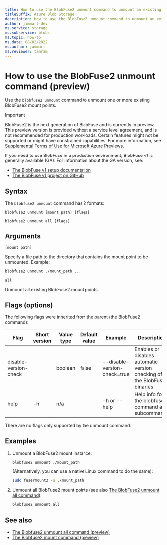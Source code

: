 ```yaml
---
title: How to use the BlobFuse2 unmount command to unmount an existing mount point (preview)| Microsoft Docs
titleSuffix: Azure Blob Storage
description: How to use the BlobFuse2 unmount command to unmount an existing mount point. (preview)
author: jimmart-dev
ms.service: storage
ms.subservice: blobs
ms.topic: how-to
ms.date: 08/02/2022
ms.author: jammart
ms.reviewer: tamram
---
```


# How to use the BlobFuse2 unmount command (preview)

Use the `blobfuse2 unmount` command to unmount one or more existing BlobFuse2 mount points.

> [!IMPORTANT]
> BlobFuse2 is the next generation of BlobFuse and is currently in preview.
> This preview version is provided without a service level agreement, and is not recommended for production workloads. Certain features might not be supported or might have constrained capabilities.
> For more information, see [Supplemental Terms of Use for Microsoft Azure Previews](https://azure.microsoft.com/support/legal/preview-supplemental-terms/).
>
> If you need to use BlobFuse in a production environment, BlobFuse v1 is generally available (GA). For information about the GA version, see:
>
> - [The BlobFuse v1 setup documentation](storage-how-to-mount-container-linux.md)
> - [The BlobFuse v1 project on GitHub](https://github.com/Azure/azure-storage-fuse/tree/master)

## Syntax

The `blobfuse2 unmount` command has 2 formats:

`blobfuse2 unmount [mount path] [flags]`

`blobfuse2 unmount all [flags]`

## Arguments

`[mount path]`

Specify a file path to the directory that contains the mount point to be unmounted. Example:

```bash
blobfuse2 unmount ./mount_path ...
```

`all`

Unmount all existing BlobFuse2 mount points.

## Flags (options)

The following flags were inherited from the parent (the BlobFuse2 command):

| Flag | Short version | Value type | Default value | Example | Description |
|--|--|--|--|--|--|
| disable-version-check |    | boolean | false | --disable-version-check=true | Enables or disables automatic version checking of the BlobFuse2 binaries |
| help                  | -h | n/a     |       | -h or --help                 | Help info for the blobfuse2 command and subcommands                      |

There are no flags only supported by the unmount command.

## Examples

1. Unmount a BlobFuse2 mount instance:

    ```bash
    blobfuse2 unmount ./mount_path
    ```

    (Alternatively, you can use a native Linux command to do the same):

    ```bash
    sudo fusermount3 -u ./mount_path
    ```

1. Unmount all BlobFuse2 mount points (see also [The BlobFuse2 unmount all command](blobfuse2-commands-unmount-all.md)):

    ```bash
    blobfuse2 unmount all
    ```

## See also

- [The Blobfuse2 unmount all command (preview)](blobfuse2-commands-unmount-all.md)
- [The Blobfuse2 mount command (preview)](blobfuse2-commands-mount.md)
